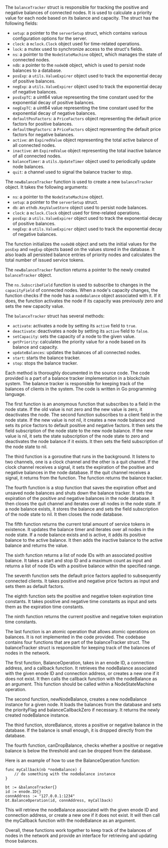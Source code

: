 The `balanceTracker` struct is responsible for tracking the positive and negative balances of connected nodes. It is used to calculate a priority value for each node based on its balance and capacity. The struct has the following fields:

- `setup`: a pointer to the `serverSetup` struct, which contains various configuration options for the server.
- `clock`: a `mclock.Clock` object used for time-related operations.
- `lock`: a mutex used to synchronize access to the struct's fields.
- `ns`: a pointer to the `NodeStateMachine` object, which manages the state of connected nodes.
- `ndb`: a pointer to the `nodeDB` object, which is used to persist node balances to a database.
- `posExp`: a `utils.ValueExpirer` object used to track the exponential decay of positive balances.
- `negExp`: a `utils.ValueExpirer` object used to track the exponential decay of negative balances.
- `posExpTC`: a uint64 value representing the time constant used for the exponential decay of positive balances.
- `negExpTC`: a uint64 value representing the time constant used for the exponential decay of negative balances.
- `defaultPosFactors`: a `PriceFactors` object representing the default price factors for positive balances.
- `defaultNegFactors`: a `PriceFactors` object representing the default price factors for negative balances.
- `active`: an `ExpiredValue` object representing the total active balance of all connected nodes.
- `inactive`: an `ExpiredValue` object representing the total inactive balance of all connected nodes.
- `balanceTimer`: a `utils.UpdateTimer` object used to periodically update node balances.
- `quit`: a channel used to signal the balance tracker to stop.

The `newBalanceTracker` function is used to create a new `balanceTracker` object. It takes the following arguments:

- `ns`: a pointer to the `NodeStateMachine` object.
- `setup`: a pointer to the `serverSetup` struct.
- `db`: an `ethdb.KeyValueStore` object used to persist node balances.
- `clock`: a `mclock.Clock` object used for time-related operations.
- `posExp`: a `utils.ValueExpirer` object used to track the exponential decay of positive balances.
- `negExp`: a `utils.ValueExpirer` object used to track the exponential decay of negative balances.

The function initializes the `nodeDB` object and sets the initial values for the `posExp` and `negExp` objects based on the values stored in the database. It also loads all persisted balance entries of priority nodes and calculates the total number of issued service tokens.

The `newBalanceTracker` function returns a pointer to the newly created `balanceTracker` object.

The `ns.SubscribeField` function is used to subscribe to changes in the `capacityField` of connected nodes. When a node's capacity changes, the function checks if the node has a `nodeBalance` object associated with it. If it does, the function activates the node if its capacity was previously zero and sets the new capacity value.

The `balanceTracker` struct has several methods:

- `activate`: activates a node by setting its `active` field to `true`.
- `deactivate`: deactivates a node by setting its `active` field to `false`.
- `setCapacity`: sets the capacity of a node to the given value.
- `getPriority`: calculates the priority value for a node based on its balance and capacity.
- `updateBalances`: updates the balances of all connected nodes.
- `start`: starts the balance tracker.
- `stop`: stops the balance tracker.

Each method is thoroughly documented in the source code. The code provided is a part of a balance tracker implementation in a blockchain system. The balance tracker is responsible for keeping track of the balances of clients in the system. The code is written in Go programming language.

The first function is an anonymous function that subscribes to a field in the node state. If the old value is not zero and the new value is zero, it deactivates the node. The second function subscribes to a client field in the node state. If the new value is not nil, it creates a new node balance and sets its price factors to default positive and negative factors. It then sets the field subscription of the node state to the new node balance. If the new value is nil, it sets the state subscription of the node state to zero and deactivates the node balance if it exists. It then sets the field subscription of the node state to nil.

The third function is a goroutine that runs in the background. It listens to two channels, one is a clock channel and the other is a quit channel. If the clock channel receives a signal, it sets the expiration of the positive and negative balances in the node database. If the quit channel receives a signal, it returns from the function. The function returns the balance tracker.

The fourth function is a stop function that saves the expiration offset and unsaved node balances and shuts down the balance tracker. It sets the expiration of the positive and negative balances in the node database. It then closes the quit channel and iterates over all nodes in the node state. If a node balance exists, it stores the balance and sets the field subscription of the node state to nil. It then closes the node database.

The fifth function returns the current total amount of service tokens in existence. It updates the balance timer and iterates over all nodes in the node state. If a node balance exists and is active, it adds its positive balance to the active balance. It then adds the inactive balance to the active balance and returns the value.

The sixth function returns a list of node IDs with an associated positive balance. It takes a start and stop ID and a maximum count as input and returns a list of node IDs with a positive balance within the specified range.

The seventh function sets the default price factors applied to subsequently connected clients. It takes positive and negative price factors as input and sets them as default factors.

The eighth function sets the positive and negative token expiration time constants. It takes positive and negative time constants as input and sets them as the expiration time constants.

The ninth function returns the current positive and negative token expiration time constants.

The last function is an atomic operation that allows atomic operations on balances. It is not implemented in the code provided. The codebase contains four functions that are part of the balanceTracker struct. The balanceTracker struct is responsible for keeping track of the balances of nodes in the network. 

The first function, BalanceOperation, takes in an enode ID, a connection address, and a callback function. It retrieves the nodeBalance associated with the given enode ID and connection address, or creates a new one if it does not exist. It then calls the callback function with the nodeBalance as an argument. This function should be called within a NodeStateMachine operation.

The second function, newNodeBalance, creates a new nodeBalance instance for a given node. It loads the balances from the database and sets the priorityFlag and balanceCallbackZero if necessary. It returns the newly created nodeBalance instance.

The third function, storeBalance, stores a positive or negative balance in the database. If the balance is small enough, it is dropped directly from the database.

The fourth function, canDropBalance, checks whether a positive or negative balance is below the threshold and can be dropped from the database.

Here is an example of how to use the BalanceOperation function:

```
func myCallback(nb *nodeBalance) {
    // do something with the nodeBalance instance
}

bt := &balanceTracker{}
id := enode.ID{}
connAddress := "127.0.0.1:1234"
bt.BalanceOperation(id, connAddress, myCallback)
``` 

This will retrieve the nodeBalance associated with the given enode ID and connection address, or create a new one if it does not exist. It will then call the myCallback function with the nodeBalance as an argument.

Overall, these functions work together to keep track of the balances of nodes in the network and provide an interface for retrieving and updating those balances.